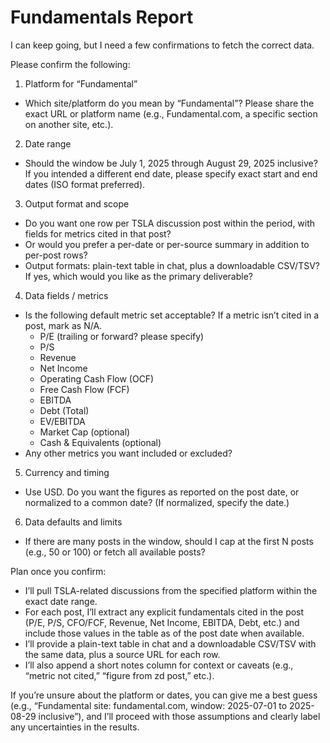 # Fundamentals Report

I can keep going, but I need a few confirmations to fetch the correct data.

Please confirm the following:

1) Platform for “Fundamental”
- Which site/platform do you mean by “Fundamental”? Please share the exact URL or platform name (e.g., Fundamental.com, a specific section on another site, etc.).

2) Date range
- Should the window be July 1, 2025 through August 29, 2025 inclusive? If you intended a different end date, please specify exact start and end dates (ISO format preferred).

3) Output format and scope
- Do you want one row per TSLA discussion post within the period, with fields for metrics cited in that post?
- Or would you prefer a per-date or per-source summary in addition to per-post rows?
- Output formats: plain-text table in chat, plus a downloadable CSV/TSV? If yes, which would you like as the primary deliverable?

4) Data fields / metrics
- Is the following default metric set acceptable? If a metric isn’t cited in a post, mark as N/A.
  - P/E (trailing or forward? please specify)
  - P/S
  - Revenue
  - Net Income
  - Operating Cash Flow (OCF)
  - Free Cash Flow (FCF)
  - EBITDA
  - Debt (Total)
  - EV/EBITDA
  - Market Cap (optional)
  - Cash & Equivalents (optional)
- Any other metrics you want included or excluded?

5) Currency and timing
- Use USD. Do you want the figures as reported on the post date, or normalized to a common date? (If normalized, specify the date.)

6) Data defaults and limits
- If there are many posts in the window, should I cap at the first N posts (e.g., 50 or 100) or fetch all available posts?

Plan once you confirm:
- I’ll pull TSLA-related discussions from the specified platform within the exact date range.
- For each post, I’ll extract any explicit fundamentals cited in the post (P/E, P/S, CFO/FCF, Revenue, Net Income, EBITDA, Debt, etc.) and include those values in the table as of the post date when available.
- I’ll provide a plain-text table in chat and a downloadable CSV/TSV with the same data, plus a source URL for each row.
- I’ll also append a short notes column for context or caveats (e.g., “metric not cited,” “figure from zd post,” etc.).

If you’re unsure about the platform or dates, you can give me a best guess (e.g., “Fundamental site: fundamental.com, window: 2025-07-01 to 2025-08-29 inclusive”), and I’ll proceed with those assumptions and clearly label any uncertainties in the results.
